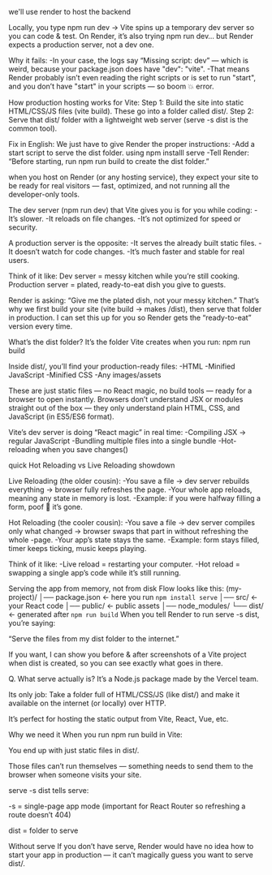 we'll use render to host the backend

Locally, you type npm run dev → Vite spins up a temporary dev server so you can code & test.
On Render, it’s also trying npm run dev… but Render expects a production server, not a dev one.

Why it fails:
-In your case, the logs say “Missing script: dev” — which is weird, because your package.json does have "dev": "vite".
-That means Render probably isn’t even reading the right scripts or is set to run "start", and you don’t have "start" in your scripts — so boom 💥 error.

How production hosting works for Vite:
Step 1: Build the site into static HTML/CSS/JS files (vite build). These go into a folder called dist/.
Step 2: Serve that dist/ folder with a lightweight web server (serve -s dist is the common tool).

Fix in English:
We just have to give Render the proper instructions:
-Add a start script to serve the dist folder. using npm installl serve
-Tell Render: “Before starting, run npm run build to create the dist folder.”

when you host on Render (or any hosting service), they expect your site to be ready for real visitors — fast, optimized, and not running all the developer-only tools.

The dev server (npm run dev) that Vite gives you is for you while coding:
-It’s slower.
-It reloads on file changes.
-It’s not optimized for speed or security.

A production server is the opposite:
-It serves the already built static files.
-It doesn’t watch for code changes.
-It’s much faster and stable for real users.

Think of it like:
Dev server = messy kitchen while you’re still cooking.
Production server = plated, ready-to-eat dish you give to guests.

Render is asking: “Give me the plated dish, not your messy kitchen.”
That’s why we first build your site (vite build → makes /dist), then serve that folder in production.
I can set this up for you so Render gets the “ready-to-eat” version every time.


What’s the dist folder?
It’s the folder Vite creates when you run:
npm run build

Inside dist/, you’ll find your production-ready files:
-HTML
-Minified JavaScript
-Minified CSS
-Any images/assets

These are just static files — no React magic, no build tools — ready for a browser to open instantly.
Browsers don’t understand JSX or modules straight out of the box — they only understand plain HTML, CSS, and JavaScript (in ES5/ES6 format).

Vite’s dev server is doing “React magic” in real time:
-Compiling JSX → regular JavaScript
-Bundling multiple files into a single bundle
-Hot-reloading when you save changes()

quick Hot Reloading vs Live Reloading showdown 

Live Reloading (the older cousin):
-You save a file → dev server rebuilds everything → browser fully refreshes the page.
-Your whole app reloads, meaning any state in memory is lost.
-Example: if you were halfway filling a form, poof 💨 it’s gone.

Hot Reloading (the cooler cousin):
-You save a file → dev server compiles only what changed → browser swaps that part in without refreshing the whole -page.
-Your app’s state stays the same.
-Example: form stays filled, timer keeps ticking, music keeps playing.

Think of it like:
-Live reload = restarting your computer.
-Hot reload = swapping a single app’s code while it’s still running.


Serving the app from memory, not from disk
Flow looks like this:
(my-project)/
│── package.json   ← here you run `npm install serve`
│── src/           ← your React code
│── public/        ← public assets
│── node_modules/
└── dist/          ← generated after `npm run build`
When you tell Render to run serve -s dist, you’re saying:

“Serve the files from my dist folder to the internet.”

If you want, I can show you before & after screenshots of a Vite project when dist is created, so you can see exactly what goes in there.

Q. What serve actually is?
It’s a Node.js package made by the Vercel team.

Its only job:
Take a folder full of HTML/CSS/JS (like dist/) and make it available on the internet (or locally) over HTTP.

It’s perfect for hosting the static output from Vite, React, Vue, etc.

Why we need it
When you run npm run build in Vite:

You end up with just static files in dist/.

Those files can’t run themselves — something needs to send them to the browser when someone visits your site.

serve -s dist tells serve:

-s = single-page app mode (important for React Router so refreshing a route doesn’t 404)

dist = folder to serve

Without serve
If you don’t have serve, Render would have no idea how to start your app in production — it can’t magically guess you want to serve dist/.